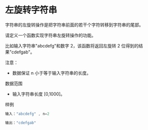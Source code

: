 # 左旋转字符串

字符串的左旋转操作是把字符串前面的若干个字符转移到字符串的尾部。

请定义一个函数实现字符串左旋转操作的功能。

比如输入字符串"abcdefg"和数字 2，该函数将返回左旋转 2 位得到的结果"cdefgab"。

注意：

- 数据保证 n 小于等于输入字符串的长度。

数据范围

- 输入字符串长度 [0,1000]。

样例

```js
输入："abcdefg" , n=2

输出："cdefgab"
```
